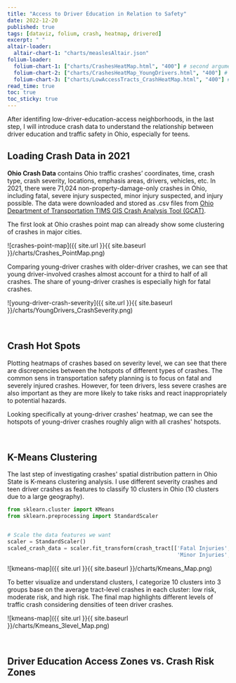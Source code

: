 ```yaml
---
title: "Access to Driver Education in Relation to Safety"
date: 2022-12-20
published: true
tags: [dataviz, folium, crash, heatmap, drivered]
excerpt: " "
altair-loader:
  altair-chart-1: "charts/measlesAltair.json"
folium-loader:
  folium-chart-1: ["charts/CrashesHeatMap.html", "400"] # second argument is the height
  folium-chart-2: ["charts/CrashesHeatMap_YoungDrivers.html", "400"] # second argument is the height
  folium-chart-3: ["charts/LowAccessTracts_CrashHeatMap.html", "400"] # second argument is the height
read_time: true
toc: true
toc_sticky: true
---
```


After identifing low-driver-education-access neighborhoods, in the last step, I will introduce crash data to understand the relationship between driver education and traffic safety in Ohio, especially for teens.

## Loading Crash Data in 2021

**Ohio Crash Data** contains Ohio traffic crashes’ coordinates, time, crash type, crash severity, locations, emphasis areas, drivers, vehicles, etc. In 2021, there were 71,024 non-property-damage-only crashes in Ohio, including fatal, severe injury suspected, minor injury suspected, and injury possible. The data were downloaded and stored as .csv files from [Ohio Department of Transportation TIMS GIS Crash Analysis Tool (GCAT)](https://gis.dot.state.oh.us/tims/CrashAnalytics/Search_).

The first look at Ohio crashes point map can already show some clustering of crashes in major cities.

![crashes-point-map]({{ site.url }}{{ site.baseurl }}/charts/Crashes_PointMap.png)

Comparing young-driver crashes with older-driver crashes, we can see that young driver-involved crashes almost account for a third to half of all crashes. The share of young-driver crashes is especially high for fatal crashes.

![young-driver-crash-severity]({{ site.url }}{{ site.baseurl }}/charts/YoungDrivers_CrashSeverity.png)


<br/>

## Crash Hot Spots


Plotting heatmaps of crashes based on severity level, we can see that there are discrepencies between the hotspots of different types of crashes. The common sens in transportation safety planning is to focus on fatal and severely injured crashes. However, for teen drivers, less severe crashes are also important as they are more likely to take risks and react inappropriately to potential hazards.

<div id="folium-chart-1"></div>

Looking specifically at young-driver crashes' heatmap, we can see the hotspots of young-driver crashes roughly align with all crashes' hotspots.

<div id="folium-chart-2"></div>


<br/>


## K-Means Clustering

The last step of investigating crashes' spatial distribution pattern in Ohio State is K-means clustering analysis. I use different severity crashes and teen driver crashes as features to classify 10 clusters in Ohio (10 clusters due to a large geography).

```python
from sklearn.cluster import KMeans
from sklearn.preprocessing import StandardScaler


# Scale the data features we want
scaler = StandardScaler()
scaled_crash_data = scaler.fit_transform(crash_tract[['Fatal Injuries', 'Severe Injuries', 
                                                      'Minor Injuries', 'Possible Injuries', 'Young Drivers']])
```

![kmeans-map]({{ site.url }}{{ site.baseurl }}/charts/Kmeans_Map.png)

To better visualize and understand clusters, I categorize 10 clusters into 3 groups base on the average tract-level crashes in each cluster: low risk, moderate risk, and high risk. The final map highlights different levels of traffic crash considering densities of teen driver crashes.


![kmeans-map]({{ site.url }}{{ site.baseurl }}/charts/Kmeans_3level_Map.png)



<br/>


## Driver Education Access Zones vs. Crash Risk Zones

<div id="folium-chart-3"></div>






